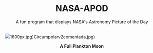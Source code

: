 <div align="center">
  <h1>
    NASA-APOD
  </h1>
</div>
  
<div align="center">
  A fun program that displays NASA's Astronomy Picture of the Day
</div>

<br>

![](https://apod.nasa.gov/apod/image/2403/FullPlantonMoon_Horalek_1022.jpg)1600px.jpg)Circumpolarv2comentada.jpg)

<p align = "center">
  <b>A Full Plankton Moon</b>
</p>
